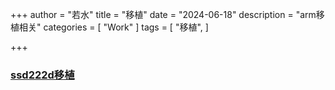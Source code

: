 ﻿+++
author = "若水"
title = "移植"
date = "2024-06-18"
description = "arm移植相关"
categories = [
    "Work"
]
tags = [
    "移植",
]
<!-- image = "the-creative-exchange-d2zvqp3fpro-unsplash.jpg" -->
+++

### [ssd222d移植]()

